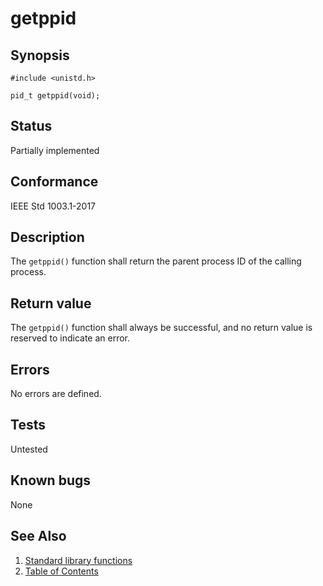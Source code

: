 # getppid

## Synopsis

`#include <unistd.h>`

`pid_t getppid(void);`

## Status

Partially implemented

## Conformance

IEEE Std 1003.1-2017

## Description

The `getppid()` function shall return the parent process ID of the calling process.

## Return value

The `getppid()` function shall always be successful, and no return value is reserved to indicate an error.

## Errors

No errors are defined.

## Tests

Untested

## Known bugs

None

## See Also

1. [Standard library functions](../index.md)
2. [Table of Contents](../../../index.md)

